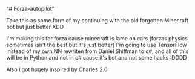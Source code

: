 "# Forza-autopilot" 

Take this as some form of my continuing with the old forgotten Minecraft bot but just better XDD

I'm making this for forza cause minecraft is lame on cars (forzas physics sometimes isn't the best but it's just better)
I'm going to use TensorFlow instead of my own NN rewriten from Daniel Shiffman to c#,
and all of this will be in Python and not in c# cause it's bot and not some hacks :DDDD

Also I got hugely inspired by Charles 2.0